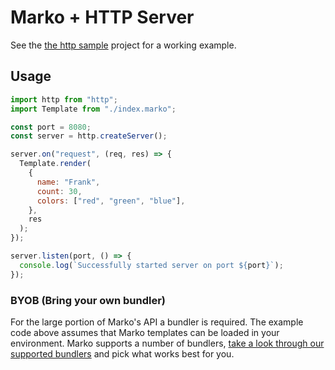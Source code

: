 # Marko + HTTP Server

See the [the http sample](https://github.com/marko-js/examples/tree/master/examples/vite-http)
project for a working example.

## Usage

```js
import http from "http";
import Template from "./index.marko";

const port = 8080;
const server = http.createServer();

server.on("request", (req, res) => {
  Template.render(
    {
      name: "Frank",
      count: 30,
      colors: ["red", "green", "blue"],
    },
    res
  );
});

server.listen(port, () => {
  console.log(`Successfully started server on port ${port}`);
});
```

### BYOB (Bring your own bundler)

For the large portion of Marko's API a bundler is required. The example code above assumes that Marko templates can be loaded in your environment.
Marko supports a number of bundlers, [take a look through our supported bundlers](#bundler-integrations) and pick what works best for you.
